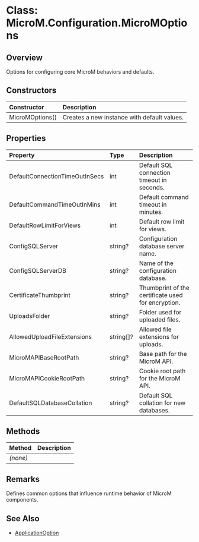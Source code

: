 # Class: MicroM.Configuration.MicroMOptions

## Overview
Options for configuring core MicroM behaviors and defaults.

## Constructors
| Constructor | Description |
|:------------|:-------------|
| MicroMOptions() | Creates a new instance with default values. |

## Properties
| Property | Type | Description |
|:------------|:-------------|:-------------|
| DefaultConnectionTimeOutInSecs | int | Default SQL connection timeout in seconds. |
| DefaultCommandTimeOutInMins | int | Default command timeout in minutes. |
| DefaultRowLimitForViews | int | Default row limit for views. |
| ConfigSQLServer | string? | Configuration database server name. |
| ConfigSQLServerDB | string? | Name of the configuration database. |
| CertificateThumbprint | string? | Thumbprint of the certificate used for encryption. |
| UploadsFolder | string? | Folder used for uploaded files. |
| AllowedUploadFileExtensions | string[]? | Allowed file extensions for uploads. |
| MicroMAPIBaseRootPath | string? | Base path for the MicroM API. |
| MicroMAPICookieRootPath | string? | Cookie root path for the MicroM API. |
| DefaultSQLDatabaseCollation | string? | Default SQL collation for new databases. |

## Methods
| Method | Description |
|:------------|:-------------|
| *(none)* | |

## Remarks
Defines common options that influence runtime behavior of MicroM components.

## See Also
- [ApplicationOption](ApplicationOption.md)
